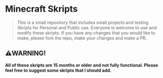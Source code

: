 # Minecraft Skripts

> This is a small repository that includes small projects and testing Skripts for Personal and Public use. Everyone is welcome to use and modify these skripts. If you have any changes that you would like to make, please fork the repo, make your changes and make a PR. 


## ⚠️WARNING!
**All of these skripts are 15 months or older and not fully functional. Please feel free to suggest some skripts that I should add.**
